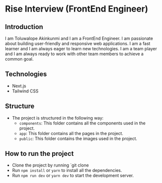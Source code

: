 # Rise Interview (FrontEnd Engineer)

## Introduction

I am Toluwalope Akinkunmi and I am a FrontEnd Engineer. I am passionate about building user-friendly and responsive web applications. I am a fast learner and I am always eager to learn new technologies. I am a team player and I am always ready to work with other team members to achieve a common goal.

## Technologies

- Next.js
- Tailwind CSS

## Structure

- The project is structured in the following way:
  - `components`: This folder contains all the components used in the project.
  - `app`: This folder contains all the pages in the project.
  - `public`: This folder contains the images used in the project.

## How to run the project

- Clone the project by running `git clone
- Run `npm install` or `yarn` to install all the dependencies.
- Run `npm run dev` or `yarn dev` to start the development server.
